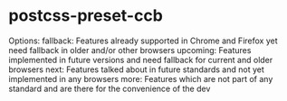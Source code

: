# postcss-preset-ccb

Options:
    fallback: Features already supported in Chrome and Firefox
              yet need fallback in older and/or other browsers
    upcoming: Features implemented in future versions and need
              fallback for current and older browsers
    next:     Features talked about in future standards and
              not yet implemented in any browsers
    more:     Features which are not part of any standard and
              are there for the convenience of the dev
